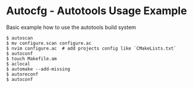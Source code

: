 # Autocfg - Autotools Usage Example

Basic example how to use the autotools build system

```shell
$ autoscan
$ mv configure.scan configure.ac
$ nvim configure.ac  # add projects config like `CMakeLists.txt`
$ autoconf
$ touch Makefile.am
$ aclocal
$ automake --add-missing
$ autoreconf
$ autoconf
```

